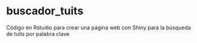 # buscador_tuits
Código en Rstudio para crear una página web con Shiny para la búsqueda de tuits por palabra clave
